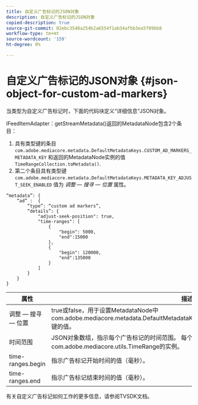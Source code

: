 ```yaml
---
title: 自定义广告标记的JSON对象
description: 自定义广告标记的JSON对象
copied-description: true
source-git-commit: 02ebc3548a254b2a6554f1ab34afbb3ea5f09bb8
workflow-type: tm+mt
source-wordcount: '159'
ht-degree: 0%

---
```


# 自定义广告标记的JSON对象 {#json-object-for-custom-ad-markers}

当类型为自定义广告标记时，下面的代码块定义“详细信息”JSON对象。

IFeedItemAdapter：getStreamMetadata()返回的MetadataNode包含2个条目：
1. 具有类型键的条目 `com.adobe.mediacore.metadata.DefaultMetadataKeys.CUSTOM_AD_MARKERS_METADATA_KEY` 和返回的MetadataNode实例的值 `TimeRangeCollection.toMetadata()`.
1. 第二个条目具有类型键 `com.adobe.mediacore.metadata.DefaultMetadataKeys.METADATA_KEY_ADJUST_SEEK_ENABLED` 值为 *调整 — 搜寻 — 位置* 属性。

```
“metadata”: {
    “ad” :  {
        “type”: “custom ad markers”,
        “details”: {
            "adjust-seek-position": true,
            "time-ranges": [
                {
                    "begin": 5000,
                    "end":15000
                },
                {
                    "begin": 120000,
                    "end":135000
                }
            ]
        }
    }
}
```

| 属性 | 描述 |
|---|---|
| 调整 — 搜寻 — 位置 | true或false，用于设置MetadataNode中com.adobe.mediacore.metadata.DefaultMetadataKeys.METADATA_KEY_ADJUST_SEEK_ENABLED键的值。 |
| 时间范围 | JSON对象数组，指示每个广告标记的时间范围。 每个JSON对象条目都映射到com.adobe.mediacore.utils.TimeRange的实例。 |
| time-ranges.begin | 指示广告标记开始时间的值（毫秒）。 |
| time-ranges.end | 指示广告标记结束时间的值（毫秒）。 |

有关自定义广告标记如何工作的更多信息，请参阅TVSDK文档。
